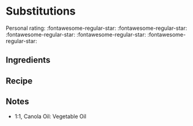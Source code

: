 <!-- Do not modify sections with "AUTO-*". They are updated by make.py -->

# Substitutions

<!-- rating=0; (User can specify rating on scale of 1-5) -->
<!-- AUTO-UserRating -->
Personal rating: :fontawesome-regular-star: :fontawesome-regular-star: :fontawesome-regular-star: :fontawesome-regular-star: :fontawesome-regular-star:
<!-- /AUTO-UserRating -->

<!-- TODO: Capture image for Substitutions -->

## Ingredients



## Recipe



## Notes

* 1:1, Canola Oil: Vegetable Oil

